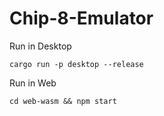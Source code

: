 # Chip-8-Emulator

Run in Desktop

```shell
cargo run -p desktop --release
```

Run in Web

```shell
cd web-wasm && npm start
```

